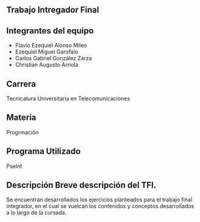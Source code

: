 ## Trabajo Intregador Final
## Integrantes del equipo
- Flavio Ezequiel Alonso Mileo
- Ezequiel Miguel Garofalo
- Carlos Gabriel González Zarza
- Christian Augusto Arriola
## Carrera
  Tecnicatura Universitaria en Telecomunicaciones
## Materia
 Progrmación
## Programa Utilizado
  PseInt
## Descripción Breve descripción del TFI.
  Se encuentran desarrollados los ejercicios planteados para el trabajo final integrador, en el cual se vuelcan los contenidos y conceptos desarrollados a lo largo de la     cursada.
